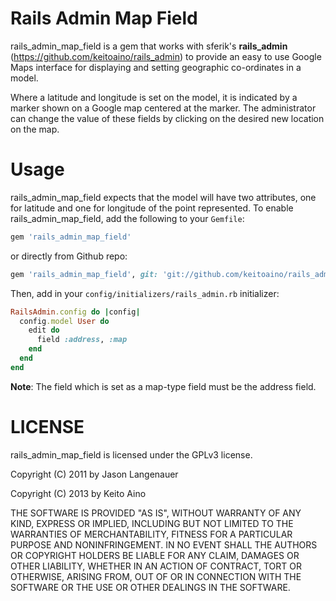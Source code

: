 Rails Admin Map Field
=====================

rails_admin_map_field is a gem that works with sferik's **rails_admin** (https://github.com/keitoaino/rails_admin) to provide an easy to use Google Maps interface for displaying and setting geographic co-ordinates in a model.

Where a latitude and longitude is set on the model, it is indicated by a marker shown on a Google map centered at the marker. The administrator can change the value of these fields by clicking on the desired new location on the map.

Usage
=====

rails_admin_map_field expects that the model will have two attributes, one for latitude and one for longitude of the point represented. To enable rails_admin_map_field, add the following to your `Gemfile`:

```ruby
gem 'rails_admin_map_field'
```

or directly from Github repo:

```ruby
gem 'rails_admin_map_field', git: 'git://github.com/keitoaino/rails_admin_map_field.git'
```

Then, add in your `config/initializers/rails_admin.rb` initializer:

```ruby
RailsAdmin.config do |config|
  config.model User do
    edit do
      field :address, :map
    end
  end
end
```

**Note**: The field which is set as a map-type field must be the address field.

LICENSE
=======
rails_admin_map_field is licensed under the GPLv3 license.

Copyright (C) 2011 by Jason Langenauer

Copyright (C) 2013 by Keito Aino

THE SOFTWARE IS PROVIDED "AS IS", WITHOUT WARRANTY OF ANY KIND, EXPRESS OR
IMPLIED, INCLUDING BUT NOT LIMITED TO THE WARRANTIES OF MERCHANTABILITY,
FITNESS FOR A PARTICULAR PURPOSE AND NONINFRINGEMENT. IN NO EVENT SHALL THE
AUTHORS OR COPYRIGHT HOLDERS BE LIABLE FOR ANY CLAIM, DAMAGES OR OTHER
LIABILITY, WHETHER IN AN ACTION OF CONTRACT, TORT OR OTHERWISE, ARISING FROM,
OUT OF OR IN CONNECTION WITH THE SOFTWARE OR THE USE OR OTHER DEALINGS IN
THE SOFTWARE.
